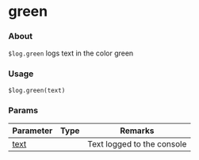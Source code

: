 # green

### About

`$log.green` logs text in the color green

### Usage

`$log.green(text)`

### Params

<table><thead><tr><th>Parameter</th><th data-type="select">Type</th><th>Remarks</th></tr></thead><tbody><tr><td><a href="params/text1">text</a></td><td></td><td>Text logged to the console</td></tr></tbody></table>
